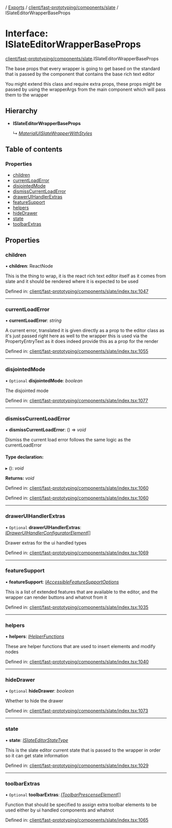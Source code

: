 [](../README.md) / [Exports](../modules.md) / [client/fast-prototyping/components/slate](../modules/client_fast_prototyping_components_slate.md) / ISlateEditorWrapperBaseProps

# Interface: ISlateEditorWrapperBaseProps

[client/fast-prototyping/components/slate](../modules/client_fast_prototyping_components_slate.md).ISlateEditorWrapperBaseProps

The base props that every wrapper is going to get
based on the standard that is passed by the component
that contains the base rich text editor

You might extend this class and require extra props, these
props might be passed by using the wrapperArgs from
the main component which will pass them to the wrapper

## Hierarchy

* **ISlateEditorWrapperBaseProps**

  ↳ [*MaterialUISlateWrapperWithStyles*](client_fast_prototyping_components_slate_wrapper.materialuislatewrapperwithstyles.md)

## Table of contents

### Properties

- [children](client_fast_prototyping_components_slate.islateeditorwrapperbaseprops.md#children)
- [currentLoadError](client_fast_prototyping_components_slate.islateeditorwrapperbaseprops.md#currentloaderror)
- [disjointedMode](client_fast_prototyping_components_slate.islateeditorwrapperbaseprops.md#disjointedmode)
- [dismissCurrentLoadError](client_fast_prototyping_components_slate.islateeditorwrapperbaseprops.md#dismisscurrentloaderror)
- [drawerUIHandlerExtras](client_fast_prototyping_components_slate.islateeditorwrapperbaseprops.md#draweruihandlerextras)
- [featureSupport](client_fast_prototyping_components_slate.islateeditorwrapperbaseprops.md#featuresupport)
- [helpers](client_fast_prototyping_components_slate.islateeditorwrapperbaseprops.md#helpers)
- [hideDrawer](client_fast_prototyping_components_slate.islateeditorwrapperbaseprops.md#hidedrawer)
- [state](client_fast_prototyping_components_slate.islateeditorwrapperbaseprops.md#state)
- [toolbarExtras](client_fast_prototyping_components_slate.islateeditorwrapperbaseprops.md#toolbarextras)

## Properties

### children

• **children**: ReactNode

This is the thing to wrap, it is the react
rich text editor itself as it comes from slate
and it should be rendered
where it is expected to be used

Defined in: [client/fast-prototyping/components/slate/index.tsx:1047](https://github.com/onzag/itemize/blob/3efa2a4a/client/fast-prototyping/components/slate/index.tsx#L1047)

___

### currentLoadError

• **currentLoadError**: *string*

A current error, translated
it is given directly as a prop to the editor class
as it's just passed right here as well to the wrapper
this is used via the PropertyEntryText as it does
indeed provide this as a prop for the render

Defined in: [client/fast-prototyping/components/slate/index.tsx:1055](https://github.com/onzag/itemize/blob/3efa2a4a/client/fast-prototyping/components/slate/index.tsx#L1055)

___

### disjointedMode

• `Optional` **disjointedMode**: *boolean*

The disjointed mode

Defined in: [client/fast-prototyping/components/slate/index.tsx:1077](https://github.com/onzag/itemize/blob/3efa2a4a/client/fast-prototyping/components/slate/index.tsx#L1077)

___

### dismissCurrentLoadError

• **dismissCurrentLoadError**: () => *void*

Dismiss the current load error follows the same logic
as the currentLoadError

#### Type declaration:

▸ (): *void*

**Returns:** *void*

Defined in: [client/fast-prototyping/components/slate/index.tsx:1060](https://github.com/onzag/itemize/blob/3efa2a4a/client/fast-prototyping/components/slate/index.tsx#L1060)

Defined in: [client/fast-prototyping/components/slate/index.tsx:1060](https://github.com/onzag/itemize/blob/3efa2a4a/client/fast-prototyping/components/slate/index.tsx#L1060)

___

### drawerUIHandlerExtras

• `Optional` **drawerUIHandlerExtras**: [*IDrawerUIHandlerConfiguratorElement*](client_fast_prototyping_components_slate.idraweruihandlerconfiguratorelement.md)[]

Drawer extras for the ui handled types

Defined in: [client/fast-prototyping/components/slate/index.tsx:1069](https://github.com/onzag/itemize/blob/3efa2a4a/client/fast-prototyping/components/slate/index.tsx#L1069)

___

### featureSupport

• **featureSupport**: [*IAccessibleFeatureSupportOptions*](client_fast_prototyping_components_slate.iaccessiblefeaturesupportoptions.md)

This is a list of extended features that are available
to the editor, and the wrapper can render buttons
and whatnot from it

Defined in: [client/fast-prototyping/components/slate/index.tsx:1035](https://github.com/onzag/itemize/blob/3efa2a4a/client/fast-prototyping/components/slate/index.tsx#L1035)

___

### helpers

• **helpers**: [*IHelperFunctions*](client_fast_prototyping_components_slate.ihelperfunctions.md)

These are helper functions that are used to insert elements
and modify nodes

Defined in: [client/fast-prototyping/components/slate/index.tsx:1040](https://github.com/onzag/itemize/blob/3efa2a4a/client/fast-prototyping/components/slate/index.tsx#L1040)

___

### hideDrawer

• `Optional` **hideDrawer**: *boolean*

Whether to hide the drawer

Defined in: [client/fast-prototyping/components/slate/index.tsx:1073](https://github.com/onzag/itemize/blob/3efa2a4a/client/fast-prototyping/components/slate/index.tsx#L1073)

___

### state

• **state**: [*ISlateEditorStateType*](client_fast_prototyping_components_slate.islateeditorstatetype.md)

This is the slate editor current state
that is passed to the wrapper in order
so it can get state information

Defined in: [client/fast-prototyping/components/slate/index.tsx:1029](https://github.com/onzag/itemize/blob/3efa2a4a/client/fast-prototyping/components/slate/index.tsx#L1029)

___

### toolbarExtras

• `Optional` **toolbarExtras**: [*IToolbarPrescenseElement*](client_fast_prototyping_components_slate.itoolbarprescenseelement.md)[]

Function that should be specified to assign extra toolbar elements
to be used either by ui handled components and whatnot

Defined in: [client/fast-prototyping/components/slate/index.tsx:1065](https://github.com/onzag/itemize/blob/3efa2a4a/client/fast-prototyping/components/slate/index.tsx#L1065)
